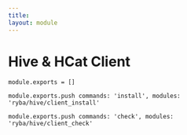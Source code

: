 ```yaml
---
title: 
layout: module
---
```


# Hive & HCat Client

    module.exports = []

    module.exports.push commands: 'install', modules: 'ryba/hive/client_install'

    module.exports.push commands: 'check', modules: 'ryba/hive/client_check'
















